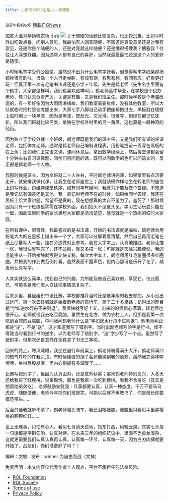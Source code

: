 ```yaml
---
title: 小雨专栏053在路上——随便篇
---
```

`温哥华扬帆农场` [轉載自GNews](https://gnews.org/zh-hans/1769614/)

加拿大温哥华扬帆农场 小雨
![](https://assets.gnews.org/wp-content/uploads/2021/11/专栏图.png)
关于随便的话题比较复杂，也比较沉重。比如平时外出吃饭点餐，问别人意见，我最怕有人回答随便，不知道是真没意见还是对我有意见，还是你是个随便的人，还是对我就这样随便？还是懒得搭理我？搪塞我？往往让人浮想联翩。因为通常人都有自己的喜好，当然我最最最怕还是这个人的爱好是随便。

小时候毛笔字受外公启蒙，虽然说不出为什么毛笔字好看，但觉得毛笔字线条抑扬顿挫很有韵味，很像一个人行走坐卧，有规有矩，有思有想，有回有应，好看更好玩！但真正第一次有毛笔书法课还是小学三年级，先生是鹤老师（先生名字里面有个鹤字，大家都这样叫，我们也喜欢这样叫），鹤老师高中毕业，在学校是个民办老师，教书认真负责严厉，关键是有趣，又是我们班主任。那时候学校是个老庙改造的，有一年好像因为大雨雨淋缘故，我们教室需要维修，没有其他教室，所以大队就临时把村里仓库挪出来，大家七手八脚自己动手把座椅搬过去，黑板就在墙壁上临时刷上一块黑漆，因为是黑漆，既反光，又光滑，很难写，到现在都记忆犹新。所以我们班就比较另类，单独在学校外村里的另一角落，这也算是一段神奇的经历。

因为独立于学校外就一个班级，鹤老师既是我们的班主任，又是我们所有课的任课老师，包括体育老师。通常是鹤老师自己编制课程表，用粉笔提前一周写在黑板的右上角；比如我们上完语文课，课间休息后，拿出数学继续上，然后每堂课都会留十分钟左右自习课做题，同学们问问题的话，既可以问数学的也可以问语文的，反正都是鹤老师一个人教。

我那时候是班长，因为全班就二十人左右，平时鹤老师讲完课，如果家里有农活要走开，就安排我做代课，让我坐在老师座位上；我就装模作样地坐在鹤老师的座位上边写作业，边维持课堂秩序，如有同学有疑问，我就力所能及做个答疑。不知道是我记忆有偏差还是其他，我一直记得老师不在的时候，如果给同学答疑，我还在黑板上给大家讲题，希望不是真的，现在想想真的太自不量力了，羞死了！那时候因为只有一个班级孤零零在学校外面，我们抬头不见低头见，学习生活玩耍只能在一起，因此班里同学的家长里短大家都是清清楚楚，感觉就是一个热闹的临时大家庭。

在所有课中，很奇怪，我最喜欢的是书法课，开始的书法课就是临帖，鹤老师会用粉笔大大的在黑板上描出来一个字，大家可以分解着看清楚，然后自己再用毛笔在纸上尽量写大一些，挂在旁边做对比参考。我在大字本上，认真地描红，老师让描一张，我很快就写完了，还不过瘾，就又多描一张；可能就是天赋兴趣使然，我的毛笔字从一开始接触就写得又快又稳，每次大字本上，鹤老师用红毛笔圈很多红圈圈，并把我的作业做范例传看。虽然表面不露声色，但内心那可是乐开了花了，越发地认真写字。

人其实就这么简单，找到自己的兴趣，力所能及做自己喜欢的，享受它，仅此而已，可能多是我们庸人自扰把事情搞复杂了。

后来乡里、县里组织书法比赛，学校都推荐当时还是低年级的我去参加。从小没出过远门，第一次去县城就是坐着鹤老师的自行车，骑了二十多里路；记得出的题目是“学如逆水行舟不进则退”，我很快就写好上交，出来的时候信心满满，鹤老师也很开心。老师就带我去吃豆腐脑，虽然生在北方，做为农村土人，但那是我第一次吃到香软的豆腐脑，中间我问鹤老师什么是“学如送水行舟不进则退”，鹤老师纠正那是“逆”，不是“送”，这才知道我写了错别字。当时出题老师写的字是行书，怪不得我当时看到行书的逆字，以为老师写了错别字，“送”字少写了一个点。虽然写了错别字，但那次还是意外在全县拿了书法三等奖。

回来的路上，寒风飕飕，我坐在自行车前梁上，鹤老师骑得满头大汗，鹤老师满口的热气呼呼的在我头顶，有时候硬硬的胡子茬还能碰到我的脸颊，虽然我冻得哆哆嗦嗦，坐得屁股发麻，但内心别提有多温暖了……

比赛写错别字了，但因为认真面对，还是意外获奖；那天鹤老师特别高兴，大冬天还给我买了红樱桃，说来惭愧，那也是我第一次吃到樱桃。看我不舍得吃（其实是想留给弟弟吃），老师鼓励安慰我：凡事都要认真，认真一种态度，千万不要马马虎虎、随随便便，老师今年把你们班带完，可能以后就不再教书了，你是班长你要模范带头……

后面的话我就听不清了，鹤老师埋头骑车，我已泪眼朦胧，朦胧里只看见手里那樱桃的颗颗红红……

世上无难事，只怕有心人。看似七哥谈天说地，指东打西，风轻云淡，其实七哥每一句话都是字斟句酌，认真对待。在未来三年的组织抗议中，里面不乏鱼龙混杂，这就更需要我们认真认真再认真，认真每一环节，认真每一天，因为白刃肉搏就要开始了，战友们，你们准备好了吗？！

编审：文敏   发布：winner 为自由而战（文祥）

 

免责声明：本文内容仅代表作者个人观点，平台不承担任何法律风险。

- [ROL Foundation](https://rolfoundation.org/)
- [ROL Society](https://rolsociety.org/)
- [Terms of use](https://gnews.org/terms-of-use-3/)
- [Privacy Policy](https://gnews.org/privacy-policy/)
